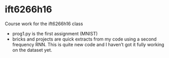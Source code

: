 # ift6266h16
Course work for the ift6266h16 class

- prog1.py is the first assignment (MNIST)
- bricks and projects are quick extracts from my code using a second frequency RNN. This is quite new code and I haven’t got it fully working on the dataset yet.